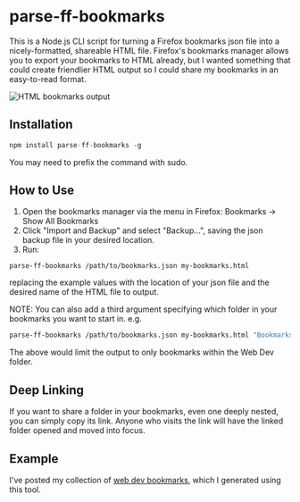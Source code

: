 parse-ff-bookmarks
=========================

This is a Node.js CLI script for turning a Firefox bookmarks json file into a nicely-formatted, shareable HTML file. Firefox's bookmarks manager allows you to export your bookmarks to HTML already, but I wanted something that could create friendlier HTML output so I could share my bookmarks in an easy-to-read format.

![HTML bookmarks output](https://raw.github.com/whastings/parse-ff-bookmarks/master/media/example.png)

## Installation
```javascript
npm install parse-ff-bookmarks -g
```
You may need to prefix the command with sudo.

## How to Use
1. Open the bookmarks manager via the menu in Firefox: Bookmarks -> Show All Bookmarks
2. Click "Import and Backup" and select "Backup...", saving the json backup file in your desired location.
3. Run:
```
parse-ff-bookmarks /path/to/bookmarks.json my-bookmarks.html
```
replacing the example values with the location of your json file and the desired name of the HTML file to output.

NOTE: You can also add a third argument specifying which folder in your bookmarks you want to start in.
e.g.
```bash
parse-ff-bookmarks /path/to/bookmarks.json my-bookmarks.html "Bookmarks Menu/Web Dev"
```
The above would limit the output to only bookmarks within the Web Dev folder.

## Deep Linking
If you want to share a folder in your bookmarks, even one deeply nested, you can
simply copy its link. Anyone who visits the link will have the linked folder opened
and moved into focus.

## Example
I've posted my collection of [web dev bookmarks](http://whastings.github.io/dev-reference/web-dev-bookmarks.html), which I generated using this tool.
